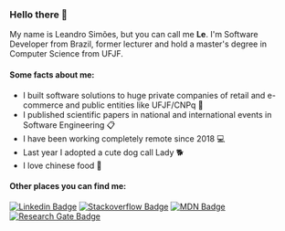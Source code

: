### Hello there 👋


My name is Leandro Simões, but you can call me **Le**. I'm Software Developer from Brazil, former lecturer and hold a master's degree in Computer Science from UFJF.

#### Some facts about me:

- I built software solutions to huge private companies of retail and e-commerce and public entities like UFJF/CNPq 🔨
- I published scientific papers in national and international events in Software Engineering 📋
- I have been working completely remote since 2018 💻 
- Last year I adopted a cute dog call Lady 🐕
- I love chinese food 🍜

#### Other places you can find me:

[![Linkedin Badge](https://img.shields.io/badge/-LinkedIn-blue?style=flat-square&logo=Linkedin&logoColor=white&link=https://www.linkedin.com/in/leandro-sim%C3%B5es-msc-98993428/)](https://www.linkedin.com/in/leandro-sim%C3%B5es-msc-98993428/)
[![Stackoverflow Badge](https://img.shields.io/badge/-Stackoverflow-orange?style=flat-square&logo=stackoverflow&logoColor=white&link=https://stackoverflow.com/users/5484299/lesimoes)](https://stackoverflow.com/users/5484299/lesimoes)
[![MDN Badge](https://img.shields.io/badge/-MDN-blue?style=flat-square&logo=mozilla&logoColor=white&link=https://developer.mozilla.org/pt-BR/profiles/lesimoes)](https://developer.mozilla.org/pt-BR/profiles/lesimoes)
[![Research Gate Badge](https://img.shields.io/badge/-ResearchGate-brigthgreen?style=flat-square&logo=ResearchGate&logoColor=white&link=https://www.researchgate.net/profile/Leandro_Simoes3)](https://www.researchgate.net/profile/Leandro_Simoes3)



